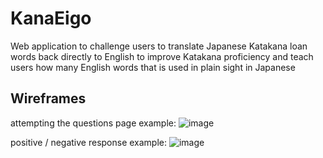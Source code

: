 # KanaEigo
Web application to challenge users to translate Japanese Katakana loan words back directly to English to improve Katakana proficiency and teach users how many English words that is used in plain sight in Japanese

## Wireframes

attempting the questions page example:
![image](https://user-images.githubusercontent.com/8567795/174901266-0af33bf1-4cc2-4654-9722-6d7b3efe389b.png)

positive / negative response example:
![image](https://user-images.githubusercontent.com/8567795/174902430-7cd642c1-d9ba-4f77-89a9-9396a7e2a09c.png)



